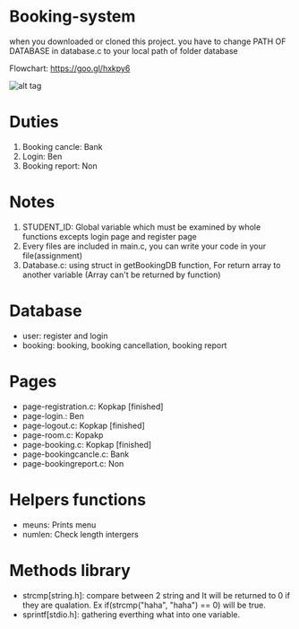 # Booking-system
when you downloaded or cloned this project. you have to change PATH OF DATABASE in database.c to your local path of folder database

Flowchart: https://goo.gl/hxkpy6

![alt tag](https://camo.githubusercontent.com/88d4d8f9090cb6d03e4f79b7c840ae1c06bbd7ff/68747470733a2f2f73636f6e74656e742e66626b6b352d352e666e612e666263646e2e6e65742f7433312e302d382f31343638323133325f3830303831353134363732363932335f353935353536353934353532363037323136385f6f2e6a7067)

# Duties
1. Booking cancle: Bank
2. Login: Ben
3. Booking report: Non

# Notes
1. STUDENT_ID: Global variable which must be examined by whole functions excepts login page and register page
2. Every files are included in main.c, you can write your code in your file(assignment)
3. Database.c: using struct in getBookingDB function, For return array to another variable (Array can't be returned by function)


# Database
- user: register and login
- booking: booking, booking cancellation, booking report

# Pages
- page-registration.c: Kopkap [finished]
- page-login.: Ben
- page-logout.c: Kopkap [finished]
- page-room.c: Kopakp
- page-booking.c: Kopkap [finished]
- page-bookingcancle.c: Bank
- page-bookingreport.c: Non

# Helpers functions
- meuns: Prints menu
- numlen: Check length intergers

# Methods library
- strcmp[string.h]: compare between 2 string and It will be returned to 0 if they are qualation. Ex if(strcmp("haha", "haha") == 0) will be true.
- sprintf[stdio.h]: gathering everthing what into one variable.
